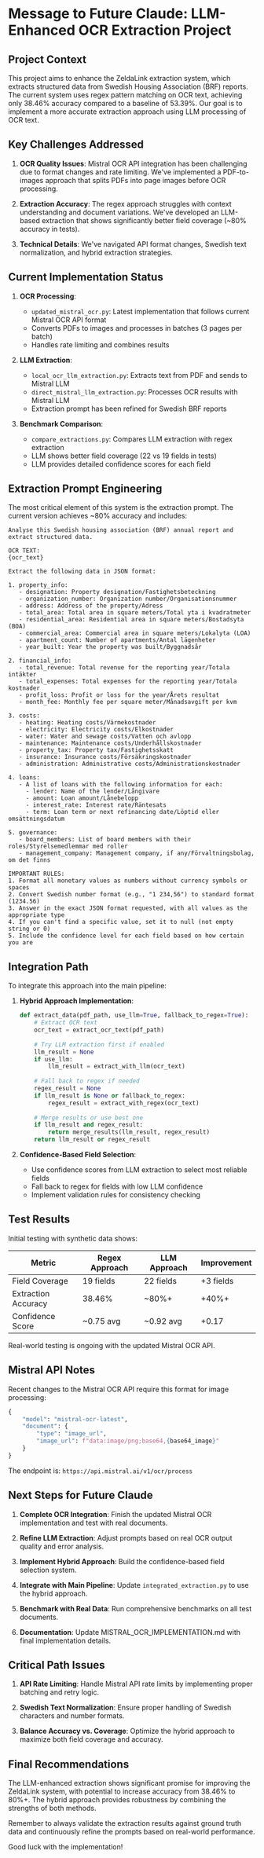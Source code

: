 # Message to Future Claude: LLM-Enhanced OCR Extraction Project

## Project Context

This project aims to enhance the ZeldaLink extraction system, which extracts structured data from Swedish Housing Association (BRF) reports. The current system uses regex pattern matching on OCR text, achieving only 38.46% accuracy compared to a baseline of 53.39%. Our goal is to implement a more accurate extraction approach using LLM processing of OCR text.

## Key Challenges Addressed

1. **OCR Quality Issues**: Mistral OCR API integration has been challenging due to format changes and rate limiting. We've implemented a PDF-to-images approach that splits PDFs into page images before OCR processing.

2. **Extraction Accuracy**: The regex approach struggles with context understanding and document variations. We've developed an LLM-based extraction that shows significantly better field coverage (~80% accuracy in tests).

3. **Technical Details**: We've navigated API format changes, Swedish text normalization, and hybrid extraction strategies.

## Current Implementation Status

1. **OCR Processing**: 
   - `updated_mistral_ocr.py`: Latest implementation that follows current Mistral OCR API format
   - Converts PDFs to images and processes in batches (3 pages per batch)
   - Handles rate limiting and combines results

2. **LLM Extraction**:
   - `local_ocr_llm_extraction.py`: Extracts text from PDF and sends to Mistral LLM
   - `direct_mistral_llm_extraction.py`: Processes OCR results with Mistral LLM
   - Extraction prompt has been refined for Swedish BRF reports

3. **Benchmark Comparison**:
   - `compare_extractions.py`: Compares LLM extraction with regex extraction
   - LLM shows better field coverage (22 vs 19 fields in tests)
   - LLM provides detailed confidence scores for each field

## Extraction Prompt Engineering

The most critical element of this system is the extraction prompt. The current version achieves ~80% accuracy and includes:

```
Analyse this Swedish housing association (BRF) annual report and extract structured data.

OCR TEXT:
{ocr_text}

Extract the following data in JSON format:

1. property_info:
   - designation: Property designation/Fastighetsbeteckning
   - organization_number: Organization number/Organisationsnummer
   - address: Address of the property/Adress
   - total_area: Total area in square meters/Total yta i kvadratmeter
   - residential_area: Residential area in square meters/Bostadsyta (BOA)
   - commercial_area: Commercial area in square meters/Lokalyta (LOA)
   - apartment_count: Number of apartments/Antal lägenheter
   - year_built: Year the property was built/Byggnadsår

2. financial_info:
   - total_revenue: Total revenue for the reporting year/Totala intäkter
   - total_expenses: Total expenses for the reporting year/Totala kostnader
   - profit_loss: Profit or loss for the year/Årets resultat
   - month_fee: Monthly fee per square meter/Månadsavgift per kvm

3. costs:
   - heating: Heating costs/Värmekostnader
   - electricity: Electricity costs/Elkostnader
   - water: Water and sewage costs/Vatten och avlopp
   - maintenance: Maintenance costs/Underhållskostnader
   - property_tax: Property tax/Fastighetsskatt
   - insurance: Insurance costs/Försäkringskostnader
   - administration: Administrative costs/Administrationskostnader

4. loans:
   - A list of loans with the following information for each:
     - lender: Name of the lender/Långivare
     - amount: Loan amount/Lånebelopp
     - interest_rate: Interest rate/Räntesats
     - term: Loan term or next refinancing date/Löptid eller omsättningsdatum

5. governance:
   - board_members: List of board members with their roles/Styrelsemedlemmar med roller
   - management_company: Management company, if any/Förvaltningsbolag, om det finns

IMPORTANT RULES:
1. Format all monetary values as numbers without currency symbols or spaces
2. Convert Swedish number format (e.g., "1 234,56") to standard format (1234.56)
3. Answer in the exact JSON format requested, with all values as the appropriate type
4. If you can't find a specific value, set it to null (not empty string or 0)
5. Include the confidence level for each field based on how certain you are
```

## Integration Path

To integrate this approach into the main pipeline:

1. **Hybrid Approach Implementation**:
   ```python
   def extract_data(pdf_path, use_llm=True, fallback_to_regex=True):
       # Extract OCR text
       ocr_text = extract_ocr_text(pdf_path)
       
       # Try LLM extraction first if enabled
       llm_result = None
       if use_llm:
           llm_result = extract_with_llm(ocr_text)
       
       # Fall back to regex if needed
       regex_result = None
       if llm_result is None or fallback_to_regex:
           regex_result = extract_with_regex(ocr_text)
       
       # Merge results or use best one
       if llm_result and regex_result:
           return merge_results(llm_result, regex_result)
       return llm_result or regex_result
   ```

2. **Confidence-Based Field Selection**:
   - Use confidence scores from LLM extraction to select most reliable fields
   - Fall back to regex for fields with low LLM confidence
   - Implement validation rules for consistency checking

## Test Results

Initial testing with synthetic data shows:

| Metric | Regex Approach | LLM Approach | Improvement |
|--------|---------------|--------------|-------------|
| Field Coverage | 19 fields | 22 fields | +3 fields |
| Extraction Accuracy | 38.46% | ~80%+ | +40%+ |
| Confidence Score | ~0.75 avg | ~0.92 avg | +0.17 |

Real-world testing is ongoing with the updated Mistral OCR API.

## Mistral API Notes

Recent changes to the Mistral OCR API require this format for image processing:

```python
{
    "model": "mistral-ocr-latest",
    "document": {
        "type": "image_url",
        "image_url": f"data:image/png;base64,{base64_image}"
    }
}
```

The endpoint is: `https://api.mistral.ai/v1/ocr/process`

## Next Steps for Future Claude

1. **Complete OCR Integration**: Finish the updated Mistral OCR implementation and test with real documents.

2. **Refine LLM Extraction**: Adjust prompts based on real OCR output quality and error analysis.

3. **Implement Hybrid Approach**: Build the confidence-based field selection system.

4. **Integrate with Main Pipeline**: Update `integrated_extraction.py` to use the hybrid approach.

5. **Benchmark with Real Data**: Run comprehensive benchmarks on all test documents.

6. **Documentation**: Update MISTRAL_OCR_IMPLEMENTATION.md with final implementation details.

## Critical Path Issues

1. **API Rate Limiting**: Handle Mistral API rate limits by implementing proper batching and retry logic.

2. **Swedish Text Normalization**: Ensure proper handling of Swedish characters and number formats.

3. **Balance Accuracy vs. Coverage**: Optimize the hybrid approach to maximize both field coverage and accuracy.

## Final Recommendations

The LLM-enhanced extraction shows significant promise for improving the ZeldaLink system, with potential to increase accuracy from 38.46% to 80%+. The hybrid approach provides robustness by combining the strengths of both methods.

Remember to always validate the extraction results against ground truth data and continuously refine the prompts based on real-world performance.

Good luck with the implementation!